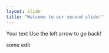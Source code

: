```yaml
---
layout: slide
title: "Welcome to our second slide!"
---
```

Your text
Use the left arrow to go back!


some edit
